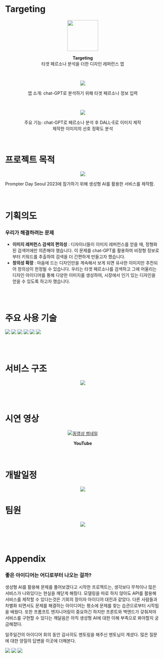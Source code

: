 # Targeting

<p align="center">
  <img src="https://github.com/heweun/Targeting/blob/main/source/logo.png" width="100" height="100">
</p>
<p align="center"><strong>Targeting</strong><br>
  타겟 페르소나 분석을 더한 디자인 레퍼런스 앱</p><br>
<p align="center">
  <img src="https://github.com/heweun/Targeting/blob/main/source/intro.png">
</p><p align="center">앱 소개: chat-GPT로 분석하기 위해 타겟 페르소나 정보 입력</p><br>
<p align="center">
  <img src="https://github.com/heweun/Targeting/blob/main/source/function.png">
</p></p><p align="center">주요 기능: chat-GPT로 페르소나 분석 후 DALL-E로 이미지 제작<br>제작한 이미지의 선호 정확도 분석</p><br>


# 프로젝트 목적

<p align="center">
  <img src="https://github.com/heweun/Targeting/blob/main/source/contest.png">
</p>

Prompter Day Seoul 2023에 참가하기 위해 생성형 AI를 활용한 서비스를 제작함.<br>
<br><br>

# 기획의도
### 우리가 해결하려는 문제
- **이미지 레퍼런스 검색의 편의성** : 디자이너들이 이미지 레퍼런스를 얻을 때, 정형화된 검색어에만 의존해야 했습니다. 이 문제를 chat-GPT를 활용하여 비정형 정보로부터 키워드를 추출하여 검색을 더 간편하게 만들고자 했습니다.
- **창의성 확장** : 마음에 드는 디자인만을 계속해서 보게 되면 유사한 이미지만 추천되어 창의성이 한정될 수 있습니다. 우리는 타겟 페르소나를 검색하고 그에 어울리는 디자인 아이디어를 통해 다양한 이미지를 생성하여, 시장에서 인기 있는 디자인을 얻을 수 있도록 하고자 했습니다.

<br><br>

# 주요 사용 기술

<img src="https://img.shields.io/badge/Unity-2B2728?style=for-the-badge&logo=Unity&logoColor=white"> <img src="https://img.shields.io/badge/Python-3776AB?style=for-the-badge&logo=Python&logoColor=white"> <img src="https://img.shields.io/badge/FastAPI-009688?style=for-the-badge&logo=FastAPI&logoColor=white"> <img src="https://img.shields.io/badge/amazonec2-FF9900?style=for-the-badge&logo=amazonec2&logoColor=white">
<img src="https://img.shields.io/badge/github-181717?style=for-the-badge&logo=github&logoColor=white"> <img src="https://img.shields.io/badge/openai-412991?style=for-the-badge&logo=openai&logoColor=white">

<br><br>

# 서비스 구조

<p align="center">
  <img src="https://github.com/heweun/Targeting/blob/main/source/system.png">
</p>

<br><br>

# 시연 영상

<p align="center">
  <a href="https://www.youtube.com/watch?v=_MYwqn-i36c">
    <img src="https://github.com/heweun/Targeting/blob/main/source/logo.png" alt="동영상 썸네일">
  </a>
</p>

<p align="center"><strong>YouTube</strong><br>
<br><br>

# 개발일정

<p align="center">
  <img src="https://github.com/heweun/Targeting/blob/main/source/time_table.png">
</p>


# 팀원

<p align="center">
  <img src="https://github.com/heweun/Targeting/blob/main/source/role.png">
</p>

<br><br>

# Appendix

### 좋은 아이디어는 어디로부터 나오는 걸까?

생성형 AI를 활용해 문제를 풀어보겠다고 시작한 프로젝트는, 생각보다 무척이나 많은 서비스가 나와있다는 현실을 깨닫게 해줬다. 모델링을 따로 하지 않아도 API를 활용해 서비스를 제작할 수 있다는것은 기회의 장이자 아이디어 대전과 같았다.
다른 사람들과 차별화 되면서도 문제를 해결하는 아이디어는 평소에 문제를 찾는 습관으로부터 시작됩을 배웠다.
또한 프롬프트 엔지니어링이 중요하긴 하지만 프론트와 백엔드가 갖춰져야 서비스를 구현할 수 있다는 깨달음은 아직 생성형 AI에 대한 이해 부족으로 봐야할지 궁금해졌다.

일주일간의 아이디어 회의 동안 감사히도 멘토링을 해주신 멘토님이 계셨다. 많은 질문에 대한 양질의 답변을 이곳에 더해본다.

<img src="https://github.com/heweun/Targeting/blob/main/source/2.png"> <img src="https://github.com/heweun/Targeting/blob/main/source/3.png"> <img src="https://github.com/heweun/Targeting/blob/main/source/4.png">

